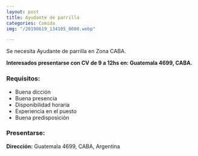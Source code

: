 ```yaml
---
layout: post
title: Ayudante de parrilla
categories: Comida
img: "/20190619_134105_0000.webp"

---
```

Se necesita Ayudante de parrilla en Zona CABA.

**Interesados presentarse con CV de 9 a 12hs en: Guatemala 4699, CABA.**

### Requisitos:

* Buena dicción
* Buena presencia
* Disponibilidad horaria
* Experiencia en el puesto
* Buena predisposición

### Presentarse:

**Dirección:** Guatemala 4699, CABA, Argentina